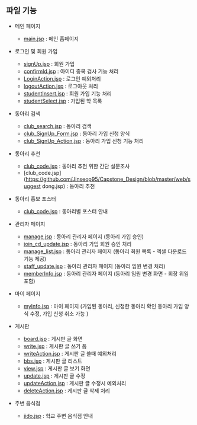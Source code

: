 ## 파일 기능
- 메인 페이지
  - [main.jsp](https://github.com/Jinseop95/Capstone_Design/blob/master/web/main.jsp) : 메인 홈페이지

- 로그인 및 회원 가입
  - [signUp.jsp](https://github.com/Jinseop95/Capstone_Design/blob/master/web/signUp.jsp) : 회원 가입 
  - [confirmId.jsp](https://github.com/Jinseop95/Capstone_Design/blob/master/web/confirmId.jsp) : 아이디 중복 검사 기능 처리
  - [LoginAction.jsp](https://github.com/Jinseop95/Capstone_Design/blob/master/web/write.jsp) : 로그인 예외처리
  - [logoutAction.jsp](https://github.com/Jinseop95/Capstone_Design/blob/master/web/write.jsp) : 로그아웃 처리 
  - [studentInsert.jsp](https://github.com/Jinseop95/Capstone_Design/blob/master/web/studentInsert.jsp) : 회원 가입 기능 처리
  - [studentSelect.jsp](https://github.com/Jinseop95/Capstone_Design/blob/master/web/studentSelect.jsp) : 가입된 학 목록 
  
- 동아리 검색 
  - [club_search.jsp](https://github.com/Jinseop95/Capstone_Design/blob/master/web/club_search.jsp) : 동아리 검색
  - [club_SignUp_Form.jsp](https://github.com/Jinseop95/Capstone_Design/blob/master/web/club_SignUp_Form.jsp) : 동아리 가입 신청 양식
  - [club_SignUp_Action.jsp](https://github.com/Jinseop95/Capstone_Design/blob/master/web/club_SignUp_Action.jsp) : 동아리 가입 신청 기능 처리
  
- 동아리 추천
  - [club_code.jsp](https://github.com/Jinseop95/Capstone_Design/blob/master/web/select_dong.jsp) : 동아리 추천 위한 간단 설문조사
  - [club_code.jsp](https://github.com/Jinseop95/Capstone_Design/blob/master/web/suggest dong.jsp) : 동아리 추천 
  
- 동아리 홍보 포스터
  - [club_code.jsp](https://github.com/Jinseop95/Capstone_Design/blob/master/web/club_code.jsp) : 동아리별 포스터 안내
  
- 관리자 페이지
  - [manage.jsp](https://github.com/Jinseop95/Capstone_Design/blob/master/web/manage.jsp) : 동아리 관리자 페이지 (동아리 가입 승인)
  - [join_cd_update.jsp](https://github.com/Jinseop95/Capstone_Design/blob/master/web/join_cd_update.jsp) : 동아리 가입 회원 승인 처리
  - [manage_list.jsp](https://github.com/Jinseop95/Capstone_Design/blob/master/web/manage_list.jsp) : 동아리 관리자 페이지 (동아리 회원 목록 - 엑셀 다운로드 기능 제공)
  - [staff_update.jsp](https://github.com/Jinseop95/Capstone_Design/blob/master/web/staff_update.jsp) : 동아리 관리자 페이지 (동아리 임원 변경 처리)
  - [memberInfo.jsp](https://github.com/Jinseop95/Capstone_Design/blob/master/web/memberInfo.jsp) : 동아리 관리자 페이지 (동아리 임원 변경 화면 - 회장 위임 포함)
  
- 마이 페이지
  - [myInfo.jsp](https://github.com/Jinseop95/Capstone_Design/blob/master/web/myInfo.jsp) : 마이 페이지 (가입된 동아리, 신청한 동아리 확인 동아리 가입 양식 수정, 가입 신청 취소 가능 )
  
- 게시판
  - [board.jsp](https://github.com/Jinseop95/Capstone_Design/blob/master/web/board.jsp) : 게시판 글 화면
  - [write.jsp](https://github.com/Jinseop95/Capstone_Design/blob/master/web/write.jsp) : 게시판 글 쓰기 폼
  - [writeAction.jsp](https://github.com/Jinseop95/Capstone_Design/blob/master/web/write.jsp) : 게시판 글 쓸때 예외처리
  - [bbs.jsp](https://github.com/Jinseop95/Capstone_Design/blob/master/web/bbs.jsp) : 게시판 글 리스트
  - [view.jsp](https://github.com/Jinseop95/Capstone_Design/blob/master/web/view.jsp) : 게시판 글 보기 화면
  - [update.jsp](https://github.com/Jinseop95/Capstone_Design/blob/master/web/write.jsp) : 게시판 글 수정
  - [updateAction.jsp](https://github.com/Jinseop95/Capstone_Design/blob/master/web/write.jsp) : 게시판 글 수정시 예외처리
  - [deleteAction.jsp](https://github.com/Jinseop95/Capstone_Design/blob/master/web/write.jsp) : 게시판 글 삭제 처리

- 주변 음식점
  - [jido.jsp](https://github.com/Jinseop95/Capstone_Design/blob/master/web/jido.jsp) : 학교 주변 음식점 안내


